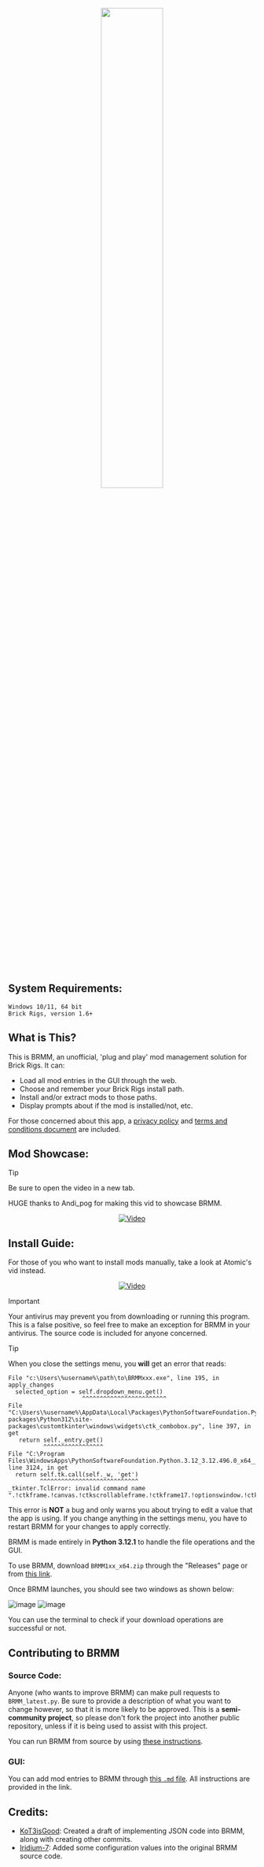 <p align="center">
  <img src="https://github.com/anonymous-editor/BRMM/assets/74514726/a21722a8-dcd3-4c3e-ae69-e05cb3f8d58f" width=50% height=50%>
</p>

## System Requirements:

```
Windows 10/11, 64 bit
Brick Rigs, version 1.6+
```

## What is This?

This is BRMM, an unofficial, 'plug and play' mod management solution for Brick Rigs. It can:
- Load all mod entries in the GUI through the web.
- Choose and remember your Brick Rigs install path.
- Install and/or extract mods to those paths.
- Display prompts about if the mod is installed/not, etc.

For those concerned about this app, a [privacy policy](https://github.com/anonymous-editor/BRMM/blob/main/PRIVACYPOLICY.md) and [terms and conditions document](https://github.com/anonymous-editor/BRMM/blob/main/T%26C.md) are included.

## Mod Showcase:

> [!TIP]
> Be sure to open the video in a new tab.

HUGE thanks to Andi_pog for making this vid to showcase BRMM.

<p align="center">
  <a href="https://www.youtube.com/watch?v=N1n8hyOlo_k" target="_blank" rel="noopener noreferrer">
     <img src="https://img.youtube.com/vi/N1n8hyOlo_k/maxresdefault.jpg" alt="Video">
  </a>
</p>

## Install Guide:

For those of you who want to install mods manually, take a look at Atomic's vid instead.

<p align="center">
  <a href="https://www.youtube.com/watch?v=a4IIA1PuZEg" target="_blank" rel="noopener noreferrer">
     <img src="https://img.youtube.com/vi/a4IIA1PuZEg/maxresdefault.jpg" alt="Video">
  </a>
</p>

> [!IMPORTANT]
> Your antivirus may prevent you from downloading or running this program. This is a false positive, so feel free to make an exception for BRMM in your antivirus. The source code is included for anyone concerned.

> [!TIP]
> When you close the settings menu, you **will** get an error that reads:
> ```
> File "c:\Users\%username%\path\to\BRMMxxx.exe", line 195, in apply_changes
>   selected_option = self.dropdown_menu.get()
>                      ^^^^^^^^^^^^^^^^^^^^^^^^
> File "C:\Users\%username%\AppData\Local\Packages\PythonSoftwareFoundation.Python.3.12_qbz5n2kfra8p0\LocalCache\local-packages\Python312\site-packages\customtkinter\windows\widgets\ctk_combobox.py", line 397, in get
>    return self._entry.get()
>           ^^^^^^^^^^^^^^^^^
> File "C:\Program Files\WindowsApps\PythonSoftwareFoundation.Python.3.12_3.12.496.0_x64__qbz5n2kfra8p0\Lib\tkinter\__init__.py", line 3124, in get
>   return self.tk.call(self._w, 'get')
>          ^^^^^^^^^^^^^^^^^^^^^^^^^^^^
> _tkinter.TclError: invalid command name ".!ctkframe.!canvas.!ctkscrollableframe.!ctkframe17.!optionswindow.!ctktabview.!ctkframe.!ctkframe.!ctkcombobox.!entry"
> ```
> This error is **NOT** a bug and only warns you about trying to edit a value that the app is using. If you change anything in the settings menu, you have to restart BRMM for your changes to apply correctly.

BRMM is made entirely in **Python 3.12.1** to handle the file operations and the GUI.

To use BRMM, download `BRMM1xx_x64.zip` through the "Releases" page or from [this link](https://github.com/anonymous-editor/BRMM/releases/tag/1.5.0).

Once BRMM launches, you should see two windows as shown below:

![image](https://github.com/anonymous-editor/BRMM/assets/74514726/69b0ac0c-48f1-4ad9-9c40-8ee34b0967ed)
![image](https://github.com/anonymous-editor/BRMM/assets/74514726/4157a823-a96b-4511-9103-d611eb6e6b07)

You can use the terminal to check if your download operations are successful or not.

## Contributing to BRMM

### Source Code:

Anyone (who wants to improve BRMM) can make pull requests to `BRMM_latest.py`. Be sure to provide a description of what you want to change however, so that it is more likely to be approved. This is a **semi-community project**, so please don't fork the project into another public repository, unless if it is being used to assist with this project.

You can run BRMM from source by using [these instructions](https://github.com/anonymous-editor/BRMM/blob/main/SOURCECODE.md).

### GUI:

You can add mod entries to BRMM through [this `.md` file](https://github.com/anonymous-editor/BRMM/blob/main/JSONEDITING.md). All instructions are provided in the link.

## Credits:
- [KoT3isGood](https://github.com/KoT3isGood): Created a draft of implementing JSON code into BRMM, along with creating other commits.
- [Iridium-7](https://github.com/Iridium-7): Added some configuration values into the original BRMM source code.
